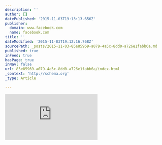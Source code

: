 ```yaml
---
description: ''
author: []
datePublished: '2015-11-03T19:13:13.656Z'
publisher:
  domain: www.facebook.com
  name: facebook.com
title: ''
dateModified: '2015-11-03T19:12:16.768Z'
sourcePath: _posts/2015-11-03-85e85969-a079-4a5c-8dd0-a726e1fabb6a.md
published: true
inFeed: true
hasPage: true
inNav: false
url: 85e85969-a079-4a5c-8dd0-a726e1fabb6a/index.html
_context: 'http://schema.org'
_type: Article

---
```

![](https://external-lhr3-1.xx.fbcdn.net/static_map.php?v=17&size=501x100&zoom=14&markers=51.404486741935%2C-0.51284600877167&language=en_GB)